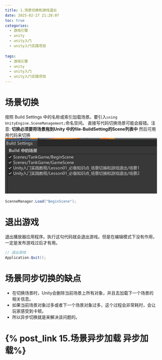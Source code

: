 ```yaml
---
title: 1.场景切换和游戏退出
date: 2025-02-27 21:28:07
toc: true
categories:
  - 游戏引擎
  - unity
  - unity入门
  - unity入门实践项目

tags:
  - 游戏引擎
  - unity
  - unity入门
  - unity入门实践项目
---
```


# 场景切换
按照 Build Settings 中的名称或索引加载场景。要引入`using UnityEngine.SceneManagement;`命名空间。
直接写代码切换场景可能会报错。注意: **切换必须要将场景拖到Unity 中的file-BuildSetting的Scene列表中**
然后可用用代码来切换
![](1.场景切换和游戏退出/file-20250227213144486.png)
```cs
ScenneManager.Load("BeginScene");
```

# 退出游戏
退出播放器应用程序。执行这句代码就会退出游戏。但是在编辑模式下没有作用，一定是发布游戏过后才有用。
```cs
// 退出游戏
Application.Quit();
```

# 场景同步切换的缺点
- 在切换场景时，Unity会删除当前场景上所有对象，并且去加载下一个场景的相关信息。
- 如果当前场景对象过多或者下一个场景对象过多，这个过程会非常耗时，会让玩家感受到卡顿。
- 所以异步切换就是来解决该问题的。

# {% post_link 15.场景异步加载 异步加载%}